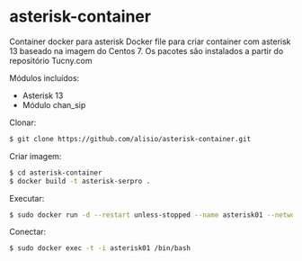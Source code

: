 # asterisk-container
Container docker para asterisk
Docker file para criar container com asterisk 13 baseado na imagem do Centos 7. Os pacotes são instalados a partir do repositório Tucny.com

Módulos incluídos:
* Asterisk 13
* Módulo chan_sip

Clonar:

```sh
$ git clone https://github.com/alisio/asterisk-container.git
```

Criar imagem:

```sh
$ cd asterisk-container
$ docker build -t asterisk-serpro .
```

Executar:

```sh
$ sudo docker run -d --restart unless-stopped --name asterisk01 --network host asterisk-container
```

Conectar:

```sh
$ sudo docker exec -t -i asterisk01 /bin/bash
```
